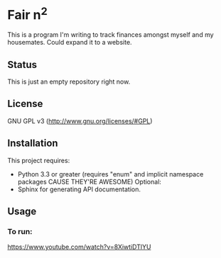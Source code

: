 # Fair n<sup>2</sup>
This is a program I'm writing to track finances amongst myself and my housemates.  Could expand it to a website.

## Status
This is just an empty repository right now.

## License
GNU GPL v3 (http://www.gnu.org/licenses/#GPL)

## Installation
This project requires:
 - Python 3.3 or greater (requires "enum" and implicit namespace packages CAUSE THEY'RE AWESOME)
Optional:
 - Sphinx for generating API documentation.

## Usage

### To run:
https://www.youtube.com/watch?v=8XiwtiDTlYU
